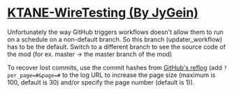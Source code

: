 # [KTANE-WireTesting (By JyGein)](https://github.com/JyGein/KTANE-WireTesting)

Unfortunately the way GitHub triggers workflows doesn't allow them to run on a schedule on a non-default branch. So this branch (updater_workflow) has to be the default. Switch to a different branch to see the source code of the mod (for ex. master -> the master branch of the mod)

To recover lost commits, use the commit hashes from [GitHub's reflog](https://api.github.com/repos/KtaneModules/KTANE-WireTesting-JyGein/events) (add `?per_page=#&page=#` to the log URL to increase the page size (maximum is 100, default is 30) and/or specify the page number (default is 1)).
